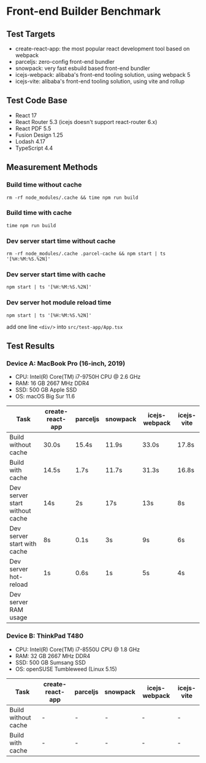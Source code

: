 # Front-end Builder Benchmark

## Test Targets

- create-react-app: the most popular react development tool based on webpack
- parceljs: zero-config front-end bundler
- snowpack: very fast esbuild based front-end bundler
- icejs-webpack: alibaba's front-end tooling solution, using webpack 5
- icejs-vite: alibaba's front-end tooling solution, using vite and rollup

## Test Code Base

- React 17
- React Router 5.3 (icejs doesn't support react-router 6.x)
- React PDF 5.5
- Fusion Design 1.25
- Lodash 4.17
- TypeScript 4.4

## Measurement Methods

### Build time without cache

```
rm -rf node_modules/.cache && time npm run build
```

### Build time with cache

```
time npm run build
```

### Dev server start time without cache

```
rm -rf node_modules/.cache .parcel-cache && npm start | ts '[%H:%M:%S.%2N]'
```

### Dev server start time with cache

```
npm start | ts '[%H:%M:%S.%2N]'
```

### Dev server hot module reload time

```
npm start | ts '[%H:%M:%S.%2N]'
```

add one line `<div/>` into `src/test-app/App.tsx`

## Test Results

### Device A: MacBook Pro (16-inch, 2019)

- CPU: Intel(R) Core(TM) i7-9750H CPU @ 2.6 GHz
- RAM: 16 GB 2667 MHz DDR4
- SSD: 500 GB Apple SSD
- OS: macOS Big Sur 11.6

| Task                           | create-react-app | parceljs | snowpack | icejs-webpack | icejs-vite |
| ------------------------------ | ---------------- | -------- | -------- | ------------- | ---------- |
| Build without cache            | 30.0s            | 15.4s    | 11.9s    | 33.0s         | 17.8s      |
| Build with cache               | 14.5s            | 1.7s     | 11.7s    | 31.3s         | 16.8s      |
| Dev server start without cache | 14s              | 2s       | 17s      | 13s           | 8s         |
| Dev server start with cache    | 8s               | 0.1s     | 3s       | 9s            | 6s         |
| Dev server hot-reload          | 1s               | 0.6s     | 1s       | 5s            | 4s         |
| Dev server RAM usage           |

### Device B: ThinkPad T480

- CPU: Intel(R) Core(TM) i7-8550U CPU @ 1.8 GHz
- RAM: 32 GB 2667 MHz DDR4
- SSD: 500 GB Sumsang SSD
- OS: openSUSE Tumbleweed (Linux 5.15)

| Task                | create-react-app | parceljs | snowpack | icejs-webpack | icejs-vite |
| ------------------- | ---------------- | -------- | -------- | ------------- | ---------- |
| Build without cache | -                | -        | -        | -             | -          |
| Build with cache    | -                | -        | -        | -             | -          |
